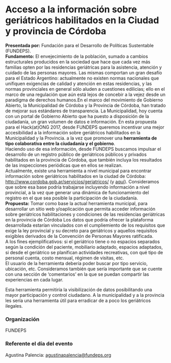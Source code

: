 # Acceso a la información sobre geriátricos habilitados en la Ciudad y provincia de Córdoba

**Presentada por:** Fundación para el Desarrollo de Políticas Sustentable (FUNDEPS).  
**Fundamento:** El envejecimiento de la población, sumado a cambios estructurales producidos en la sociedad que hace que cada vez más familias opten por las residencias geriátricas para la asistencia, atención y cuidado de las personas mayores. Las mismas comportan un gran desafío para el Estado Argentino: actualmente no existen normas nacionales que unifiquen exigencias de calidad y atención en estas residencias, y las normas provinciales en general sólo aluden a cuestiones edilicias; ello en el marco de una regulación que aún está lejos de concebir a la vejez desde un paradigma de derechos humanos.En el marco del movimiento de Gobierno Abierto, la Municipalidad de Córdoba y la Provincia de Córdoba, han tratado de mejorar sus estándares de transparencia. La Municipalidad, hoy cuenta con un portal de Gobierno Abierto que ha puesto a disposición de la ciudadanía, un gran volumen de datos e información. En esta propuesta para el Hack(at)ONG 2017, desde FUNDEPS queremos incentivar una mejor accesibilidad a la información sobre geriátricos habilitados en la Municipalidad y la Provincia. a la vez que promover una **herramienta de tipo colaborativa entre la ciudadanía y el gobierno**.  
Haciendo uso de esa información, desde FUNDEPS buscamos impulsar el desarrollo de un registro público de geriátricos públicos y privados habilitados en la provincia de Córdoba, que también incluya  los resultados de las inspecciones periódicas que en ellos se realizan.  
Actualmente, existe  una herramienta a nivel municipal para encontrar información sobre geriátricos habilitados en la ciudad de Córdoba: http://www.cordoba.gob.ar/servicios/geriatricos/ (y [aquí](https://gobiernoabierto.cordoba.gob.ar/data/datos-abiertos/categoria/sociedad/geriatricos-habilitados/217)). Consideramos que sobre esa base podría trabajarse incluyendo información a nivel provincial, a la vez que generar una dinámica de funcionamiento del registro en el que sea posible la participación de la ciudadanía.  
**Propuesta:** Tomar como base la actual herramienta municipal, para desarrollar un sitio web y/oaplicación que permita acceder información sobre geriátricos habilitaciones y condiciones de las residencias geriátricas en la provincia de Córdoba
Los datos que podría ofrecer la plataforma desarrollada estarían vinculados con el cumpliemiento de los requisitos que exige la ley provincial y su decreto para geriátricos y aquellos requisitos exigibles derivados de la Convención de Personas Mayores ratificada.  
A los fines ejemplificativos: si el geriátrico tiene o no espacios separados según la condición del paciente, mobiliario adaptado, espacios adaptados, si desde el geriátrico se planifican actividades recreativas, con qué tipo de personal cuenta, costo mensual, régimen de visitas, etc.  
El usuario de la herramienta debería poder buscar por tipo servicio, ubicación, etc. Consideramos también que sería importante que se cuente con una sección de ‘comentarios’ en la que se puedan compartir las experiencias en cada lugar.  
  
Esta herramienta permitiría la visibilización de datos posibilitando una mayor participación y control ciudadano. A la municipalidad y a la provincia les sería una herramienta útil para erradicar de a poco los geriátricos ilegales.  

### Organización
FUNDEPS

### Referente el día del evento
Agustina Palencia: agustinapalencia@fundeps.org  


